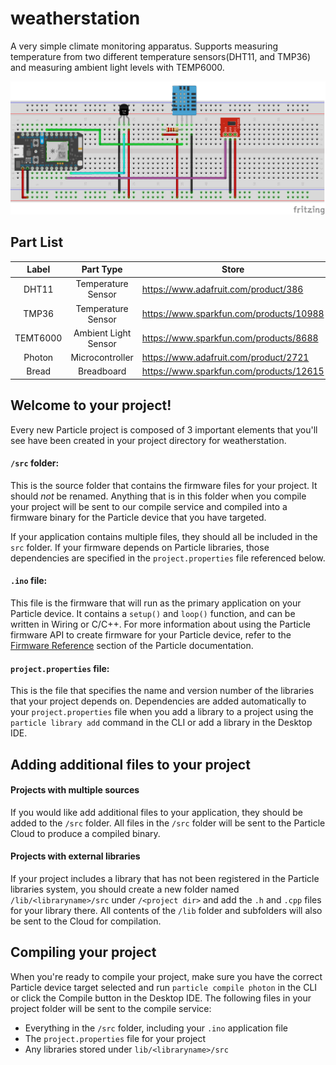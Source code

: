 # weatherstation

A very simple climate monitoring apparatus. Supports measuring temperature from two different temperature sensors(DHT11, and TMP36) and measuring ambient light levels with TEMP6000. 

![Breadboard](https://github.com/jgrasser/weatherstation/blob/master/docs/WeatherStation_bb.png)

## Part List

| Label | Part Type | Store |
| :---: | :---: | --- |
| DHT11 | Temperature Sensor | https://www.adafruit.com/product/386 |
| TMP36 | Temperature Sensor | https://www.sparkfun.com/products/10988 |
| TEMT6000 | Ambient Light Sensor | https://www.sparkfun.com/products/8688 |
| Photon | Microcontroller | https://www.adafruit.com/product/2721 |
| Bread | Breadboard | https://www.sparkfun.com/products/12615 |

## Welcome to your project!

Every new Particle project is composed of 3 important elements that you'll see have been created in your project directory for weatherstation.

#### ```/src``` folder:  
This is the source folder that contains the firmware files for your project. It should *not* be renamed. 
Anything that is in this folder when you compile your project will be sent to our compile service and compiled into a firmware binary for the Particle device that you have targeted.

If your application contains multiple files, they should all be included in the `src` folder. If your firmware depends on Particle libraries, those dependencies are specified in the `project.properties` file referenced below.

#### ```.ino``` file:
This file is the firmware that will run as the primary application on your Particle device. It contains a `setup()` and `loop()` function, and can be written in Wiring or C/C++. For more information about using the Particle firmware API to create firmware for your Particle device, refer to the [Firmware Reference](https://docs.particle.io/reference/firmware/) section of the Particle documentation.

#### ```project.properties``` file:  
This is the file that specifies the name and version number of the libraries that your project depends on. Dependencies are added automatically to your `project.properties` file when you add a library to a project using the `particle library add` command in the CLI or add a library in the Desktop IDE.

## Adding additional files to your project

#### Projects with multiple sources
If you would like add additional files to your application, they should be added to the `/src` folder. All files in the `/src` folder will be sent to the Particle Cloud to produce a compiled binary.

#### Projects with external libraries
If your project includes a library that has not been registered in the Particle libraries system, you should create a new folder named `/lib/<libraryname>/src` under `/<project dir>` and add the `.h` and `.cpp` files for your library there. All contents of the `/lib` folder and subfolders will also be sent to the Cloud for compilation.

## Compiling your project

When you're ready to compile your project, make sure you have the correct Particle device target selected and run `particle compile photon` in the CLI or click the Compile button in the Desktop IDE. The following files in your project folder will be sent to the compile service:

- Everything in the `/src` folder, including your `.ino` application file
- The `project.properties` file for your project
- Any libraries stored under `lib/<libraryname>/src`
